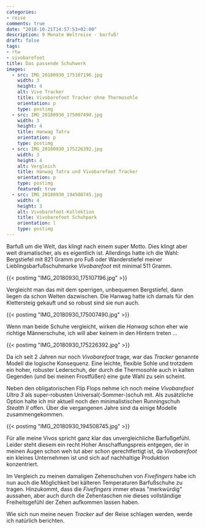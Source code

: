 ```yaml
---
categories:
- reise
comments: true
date: "2018-10-21T14:57:53+02:00"
description: 9 Monate Weltreise - barfuß!
draft: false
tags:
- rtw
- vivobarefoot
title: Das passende Schuhwerk
images:
  - src: IMG_20180930_175107196.jpg
    width: 3
    height: 4
    alt: Vivo Tracker
    title: Vivobarefoot Tracker ohne Thermosohle
    orientation: p
    type: postimg
  - src: IMG_20180930_175007490.jpg
    width: 3
    height: 4
    title: Hanwag Tatra
    orientation: p
    type: postimg
  - src: IMG_20180930_175226392.jpg
    width: 3
    height: 4
    alt: Vergleich
    title: Hanwag Tatra und Vivobarefoot Tracker
    orientation: p
    type: postimg
    featured: true
  - src: IMG_20180930_194508745.jpg
    width: 4
    height: 3
    alt: Vivobarefoot-Kollektion
    title: Vivobarefoot Schuhpark
    orientation: l
    type: postimg
---
```


Barfuß um die Welt, das klingt nach einem super Motto. Dies klingt aber weit dramatischer, als es eigentlich ist. Allerdings hatte ich die Wahl: Bergstiefel mit 821 Gramm pro Fuß oder Wanderstiefel meiner Lieblingsbarfußschuhmarke _Vivobarefoot_ mit minimal 511 Gramm.

{{< postimg "IMG_20180930_175107196.jpg" >}}

Vergleicht man das mit dem sperrigen, unbequemen Bergstiefel, dann liegen da schon Welten dazwischen. Die Hanwag hatte ich damals für den Klettersteig gekauft und so robust sind sie nun auch.

{{< postimg "IMG_20180930_175007490.jpg" >}}

Wenn man beide Schuhe vergleicht, wirken die _Hanwag_ schon eher wie richtige Männerschuhe, ich will aber keinem in den Hintern treten ...

{{< postimg "IMG_20180930_175226392.jpg" >}}

Da ich seit 2 Jahren nur noch _Vivobarefoot_ trage, war das _Tracker_ genannte Modell die logische Konsequenz. Eine leichte, flexible Sohle und trotzdem ein hoher, robuster Lederschuh, der durch die Thermosohle auch in kalten Gegenden (und bei meinen Frostfüßen) eine gute Wahl zu sein scheint.

Neben den obligatorischen Flip Flops nehme ich noch meine _Vivobarefoot Ultra 3_ als super-robusten Universal(-Sommer-)schuh mit. Als zusätzliche Option halte ich mir aktuell noch den minimalistischen Runningschuh _Stealth II_ offen. Über die vergangenen Jahre sind da einige Modelle zusammengekommen.

{{< postimg "IMG_20180930_194508745.jpg" >}}

Für alle meine Vivos spricht ganz klar das unvergleichliche Barfußgefühl. Leider steht diesem ein recht Hoher Anschaffungspreis entgegen, der in meinen Augen schon weh tut aber schon gerechtfertigt ist, da _Vivobarefoot_ ein kleines Unternehmen ist und sich auf nachhaltige Produktion konzentriert.

Im Vergleich zu meinen damaligen Zehenschuhen von _Fivefingers_ habe ich nun auch die Möglichkeit bei kälteren Temperaturen Barfußschuhe zu tragen. Hinzukommt, dass die _Fivefingers_ immer etwas "merkwürdig" aussahen, aber auch durch die Zehentaschen nie dieses vollständige Freiheitsgefühl der Zehen aufkommen lassen haben.

Wie sich nun meine neuen _Tracker_ auf der Reise schlagen werden, werde ich natürlich berichten.
